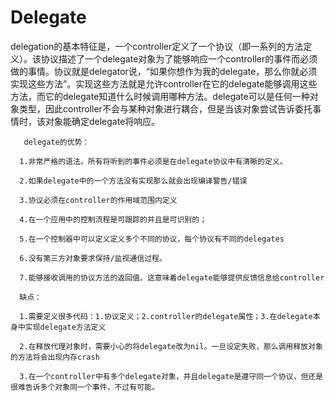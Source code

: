 # Delegate

delegation的基本特征是，一个controller定义了一个协议（即一系列的方法定义）。该协议描述了一个delegate对象为了能够响应一个controller的事件而必须做的事情。协议就是delegator说，“如果你想作为我的delegate，那么你就必须实现这些方法”。实现这些方法就是允许controller在它的delegate能够调用这些方法，而它的delegate知道什么时候调用哪种方法。delegate可以是任何一种对象类型，因此controller不会与某种对象进行耦合，但是当该对象尝试告诉委托事情时，该对象能确定delegate将响应。

       delegate的优势：

      1.非常严格的语法。所有将听到的事件必须是在delegate协议中有清晰的定义。

      2.如果delegate中的一个方法没有实现那么就会出现编译警告/错误

      3.协议必须在controller的作用域范围内定义

      4.在一个应用中的控制流程是可跟踪的并且是可识别的；

      5.在一个控制器中可以定义定义多个不同的协议，每个协议有不同的delegates

      6.没有第三方对象要求保持/监视通信过程。

      7.能够接收调用的协议方法的返回值。这意味着delegate能够提供反馈信息给controller

      缺点：

      1.需要定义很多代码：1.协议定义；2.controller的delegate属性；3.在delegate本身中实现delegate方法定义

      2.在释放代理对象时，需要小心的将delegate改为nil。一旦设定失败，那么调用释放对象的方法将会出现内存crash

      3.在一个controller中有多个delegate对象，并且delegate是遵守同一个协议，但还是很难告诉多个对象同一个事件，不过有可能。



